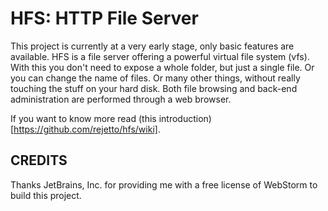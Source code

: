 # HFS: HTTP File Server

This project is currently at a very early stage, only basic features are available.
HFS is a file server offering a powerful virtual file system (vfs). With this you don't need to expose a whole folder, but just a single file. Or you can change the name of files. Or many other things, without really touching the stuff on your hard disk.
Both file browsing and back-end administration are performed through a web browser.

If you want to know more read (this introduction)[https://github.com/rejetto/hfs/wiki].

## CREDITS
Thanks JetBrains, Inc. for providing me with a free license of WebStorm to build this project.
